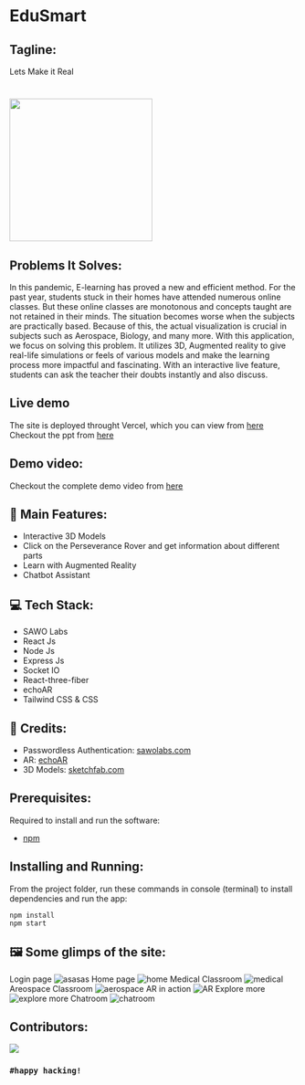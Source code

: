 # EduSmart

## Tagline:
Lets Make it Real   
<!-- ![3d](https://user-images.githubusercontent.com/64855593/132103582-1ef1652d-a5da-4dbc-ba45-ae4ee4b4e640.gif) -->
# 
<img src="https://user-images.githubusercontent.com/64855593/132103582-1ef1652d-a5da-4dbc-ba45-ae4ee4b4e640.gif" width="250px" >


## Problems It Solves:
In this pandemic, E-learning has proved a new and efficient method. For the past year, students stuck in their homes have attended numerous online classes. But these online classes are monotonous and concepts taught are not retained in their minds. The situation becomes worse when the subjects are practically based. Because of this, the actual visualization is crucial in subjects such as Aerospace, Biology, and many more. With this application, we focus on solving this problem. It utilizes 3D, Augmented reality to give real-life simulations or feels of various models and make the learning process more impactful and fascinating. With an interactive live feature, students can ask the teacher their doubts instantly and also discuss.
## Live demo

The site is deployed throught Vercel, which you can view from [here](https://edu-smart.vercel.app/)  
Checkout the ppt from [here](https://www.canva.com/design/DAEpFl8JPvs/4wUFIgirVNxxOuMvdLS7MQ/view?utm_content=DAEpFl8JPvs&utm_campaign=designshare&utm_medium=link&utm_source=sharebutton)

## Demo video:

Checkout the complete demo video from [here](https://youtu.be/WpuTS0YcoEQ)

## 🚀 Main Features:

- Interactive 3D Models
- Click on the Perseverance Rover and get information about different parts
- Learn with Augmented Reality
- Chatbot Assistant

## 💻 Tech Stack:

- SAWO Labs
- React Js
- Node Js
- Express Js
- Socket IO
- React-three-fiber
- echoAR
- Tailwind CSS & CSS

## 🤝 Credits:

- Passwordless Authentication: [sawolabs.com](https://sawolabs.com/)
- AR: [echoAR](https://www.echoar.xyz/)
- 3D Models: [sketchfab.com](https://sketchfab.com)

## Prerequisites:

Required to install and run the software:

- [npm](https://www.npmjs.com/get-npm)

## Installing and Running:

From the project folder, run these commands in console (terminal) to install dependencies and run the app:

```
npm install
npm start
```

## 🖼️ Some glimps of the site:
Login page
![asasas](https://user-images.githubusercontent.com/75125943/135742470-ba3ed04d-b259-4f60-bc66-60d93a83eeef.PNG)
Home page
![home](https://user-images.githubusercontent.com/64153988/132110128-35b2c009-0877-4b1f-83fc-8e7c26d4f8eb.png)
Medical Classroom
![medical](https://user-images.githubusercontent.com/64153988/132110107-4425b106-566f-40e2-b458-fcec08a0aa97.png)
Areospace Classroom
![aerospace](https://user-images.githubusercontent.com/64153988/132110109-47cbc290-9e2b-4799-b021-8929dde4c6f7.png)
AR in action
![AR](https://user-images.githubusercontent.com/64153988/132110114-39cd748c-3f08-4c19-bc2b-6d595653d58a.png)
Explore more
![explore more](https://user-images.githubusercontent.com/64153988/132110115-55927862-d7a7-461a-91b2-0f3f67245f98.png)
Chatroom
![chatroom](https://user-images.githubusercontent.com/64153988/132110116-20ae04b6-9241-488c-bc9a-a61465a1a457.png)


## Contributors:

<a href="https://github.com/gauravsinhaweb/EduSmart/graphs/contributors">
  <img src="https://contrib.rocks/image?repo=gauravsinhaweb/EduSmart" />
</a>

### `#happy hacking!`
